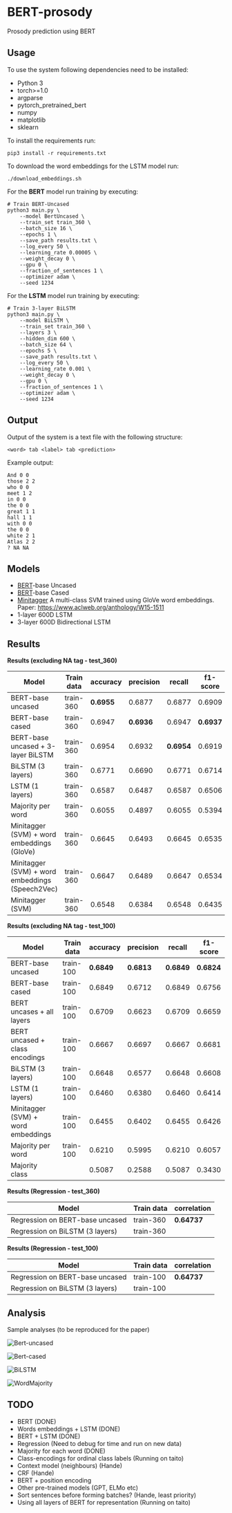 # BERT-prosody
Prosody prediction using BERT

## Usage

To use the system following dependencies need to be installed:

* Python 3
* torch>=1.0
* argparse
* pytorch_pretrained_bert
* numpy
* matplotlib
* sklearn


To install the requirements run:

```console
pip3 install -r requirements.txt
```

To download the word embeddings for the LSTM model run:
```console
./download_embeddings.sh
```

For the **BERT** model run training by executing:

```console
# Train BERT-Uncased
python3 main.py \
    --model BertUncased \
    --train_set train_360 \
    --batch_size 16 \
    --epochs 1 \
    --save_path results.txt \
    --log_every 50 \
    --learning_rate 0.00005 \
    --weight_decay 0 \
    --gpu 0 \
    --fraction_of_sentences 1 \
    --optimizer adam \
    --seed 1234
```

For the **LSTM** model run training by executing:
```console
# Train 3-layer BiLSTM
python3 main.py \
    --model BiLSTM \
    --train_set train_360 \
    --layers 3 \
    --hidden_dim 600 \
    --batch_size 64 \
    --epochs 5 \
    --save_path results.txt \
    --log_every 50 \
    --learning_rate 0.001 \
    --weight_decay 0 \
    --gpu 0 \
    --fraction_of_sentences 1 \
    --optimizer adam \
    --seed 1234
```


## Output

Output of the system is a text file with the following structure:

```
<word> tab <label> tab <prediction>
```

Example output:
```
And 0 0
those 2 2
who 0 0
meet 1 2
in 0 0
the 0 0
great 1 1
hall 1 1
with 0 0
the 0 0
white 2 1
Atlas 2 2
? NA NA
```

## Models

* [BERT](https://arxiv.org/abs/1810.04805)-base Uncased
* [BERT](https://arxiv.org/abs/1810.04805)-base Cased
* [Minitagger](https://github.com/karlstratos/minitagger) A multi-class SVM trained using GloVe word embeddings. Paper: https://www.aclweb.org/anthology/W15-1511
* 1-layer 600D LSTM
* 3-layer 600D Bidirectional LSTM

## Results

**Results (excluding NA tag - test_360)**

| Model                                           |  Train data | accuracy    |precision   |  recall     | f1-score   |
| ---                                             | ---         | ---         | ---        | ---         | ---        |
| BERT-base uncased                               | train-360   | **0.6955**  |  0.6877    |  0.6877     | 0.6909     |
| BERT-base cased                                 | train-360   |  0.6947     | **0.6936** |  0.6947     | **0.6937** |
| BERT-base uncased + 3-layer BiLSTM              | train-360   |  0.6954     |  0.6932    | **0.6954**  | 0.6919     |
| BiLSTM (3 layers)                               | train-360   |  0.6771     |  0.6690    |  0.6771     | 0.6714     |
| LSTM (1 layers)                                 | train-360   |  0.6587     |  0.6487    |  0.6587     | 0.6506     |
| Majority per word                               | train-360   |  0.6055     |  0.4897    |  0.6055     | 0.5394     |
| Minitagger (SVM) + word embeddings (GloVe)      | train-360   |  0.6645     |  0.6493    |  0.6645     | 0.6535     |
| Minitagger (SVM) + word embeddings (Speech2Vec) | train-360   |  0.6647     |  0.6489    |  0.6647     | 0.6534     |
| Minitagger (SVM)                                | train-360   |  0.6548     |  0.6384    |  0.6548     | 0.6435     |




**Results (excluding NA tag - test_100)**

| Model                                           |  Train data | accuracy    |precision   |  recall     | f1-score   |
| ---                                             | ---         | ---         | ---        | ---         | ---        |
| BERT-base uncased                               | train-100   | **0.6849**  | **0.6813** | **0.6849**  | **0.6824** |
| BERT-base cased                                 | train-100   |  0.6849     |  0.6712    |  0.6849     | 0.6756     |
| BERT uncases + all layers                       | train-100   |  0.6709     |  0.6623    |  0.6709     | 0.6659     |
| BERT uncased + class encodings                  | train-100   |  0.6667     |  0.6697    |  0.6667     | 0.6681     |
| BiLSTM (3 layers)                               | train-100   |  0.6648     |  0.6577    |  0.6648     | 0.6608     |
| LSTM (1 layers)                                 | train-100   |  0.6460     |  0.6380    |  0.6460     | 0.6414     |
| Minitagger (SVM) + word embeddings              | train-100   |  0.6455     |  0.6402    |  0.6455     | 0.6426     |
| Majority per word                               | train-100   |  0.6210     |  0.5995    |  0.6210     | 0.6057     |
| Majority class                                  |             |  0.5087     |  0.2588    |  0.5087     | 0.3430     |


**Results (Regression - test_360)**

| Model                                           |  Train data | correlation   | 
| ---                                             | ---         | ---           |
| Regression on BERT-base uncased                 | train-360   | **0.64737**   |
| Regression on BiLSTM (3 layers)                 | train-360   |               |


**Results (Regression - test_100)**

| Model                                           |  Train data | correlation   | 
| ---                                             | ---         | ---           |
| Regression on BERT-base uncased                 | train-100   | **0.64737**   |
| Regression on BiLSTM (3 layers)                 | train-100   |               |


## Analysis

Sample analyses (to be reproduced for the paper)

![Bert-uncased](images/confusion_matrix-BertUncased.png)

![Bert-cased](images/confusion_matrix-BertCased.png)

![BiLSTM](images/confusion_matrix-BiLSTM.png)

![WordMajority](images/confusion_matrix-WordMajority.png)

## TODO

* BERT (DONE)
* Words embeddings + LSTM (DONE)
* BERT + LSTM (DONE)
* Regression (Need to debug for time and run on new data)
* Majority for each word (DONE)
* Class-encodings for ordinal class labels (Running on taito)
* Context model (neighbours) (Hande)
* CRF (Hande)
* BERT + position encoding
* Other pre-trained models (GPT, ELMo etc)
* Sort sentences before forming batches? (Hande, least priority)
* Using all layers of BERT for representation (Running on taito)
